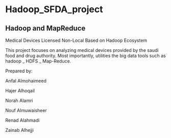 # Hadoop_SFDA_project

Hadoop and MapReduce 
------------------------------------------------
Medical Devices Licensed Non-Local Based on Hadoop Ecosystem

This project focuses on analyzing medical devices provided by the saudi food and drug authority. Most importantly, utilities the big data tools such as hadoop _ HDFS _ Map-Reduce. 

Prepared by:

Anfal Almohaimeed 

Hajer Alhoqail 

Norah Alamri 

Nouf Almuwaisheer 

Renad Alahmadi 

Zainab Alhejji


